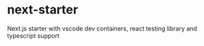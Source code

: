 # next-starter
Next.js starter with vscode dev containers, react testing library and typescript support
